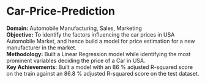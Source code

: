 # Car-Price-Prediction
**Domain:** Automobile Manufacturing, Sales, Marketing </br>
**Objective:** To identify the factors influencing the car prices in USA Automobile Market, and hence build a model for price estimation for a new manufacturer in the market. </br> 
**Methodology:** Built a Linear Regression model while identifying the most prominent variables deciding the price of a Car in USA.  </br> 
**Key Achievements:** Built a model with an 86 % adjusted R-squared score on the train against an 86.8 % adjusted R-squared score on the test dataset. </br>
